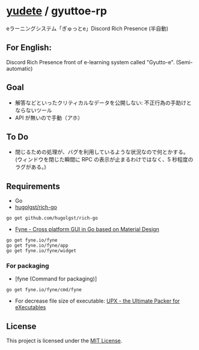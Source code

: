 # [yudete](https://github.com/yudete) / gyuttoe-rp
eラーニングシステム「ぎゅっとe」Discord Rich Presence (半自動)  
## For English:
Discord Rich Presence front of e-learning system called "Gyutto-e". (Semi-automatic)

## Goal
* 解答などといったクリティカルなデータを公開しない: 不正行為の手助けとならないツール
* API が無いので手動（アホ）

## To Do
* 閉じるための処理が、バグを利用しているような状況なので何とかする。  
(ウィンドウを閉じた瞬間に RPC の表示が止まるわけではなく、5 秒程度のラグがある。)  

## Requirements
* Go
* [hugolgst/rich-go](https://github.com/hugolgst/rich-go)
```
go get github.com/hugolgst/rich-go
```
* [Fyne - Cross platform GUI in Go based on Material Design](https://github.com/fyne-io/fyne)
```
go get fyne.io/fyne
go get fyne.io/fyne/app
go get fyne.io/fyne/widget
```

### For packaging
* [fyne (Command for packaging)]
```
go get fyne.io/fyne/cmd/fyne
```
* For decrease file size of executable: [UPX - the Ultimate Packer for eXecutables](https://upx.github.io/)

## License
This project is licensed under the [MIT License](http://opensource.org/licenses/MIT).
